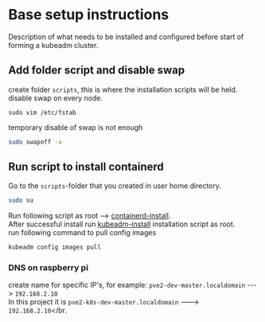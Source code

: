# Base setup instructions
Description of what needs to be installed and configured before start of forming a kubeadm cluster.
## Add folder script and disable swap
create folder `scripts`, this is where the installation scripts will be held.
disable swap on every node.
```shell
sudo vim /etc/fstab 
```
temporary disable of swap is not enough
```sh
sudo swapoff -a 
```
## Run script to install containerd
Go to the `scripts`-folder that you created in user home directory.
```sh
sudo su
```
Run following script as root --> [containerd-install](base-setup/containerd-install).</br>
After successful install run [kubeadm-install](base-setup/kubeadm-install) installation script as root.</br>
run following command to pull config images
```sh
kubeadm config images pull
```

### DNS on raspberry pi
create name for specific IP's, for example:
`pve2-dev-master.localdomain` ---> `192.168.2.10`</br>
In this project it is
`pve2-k8s-dev-master.localdomain` ---> `192.168.2.10`</br.
